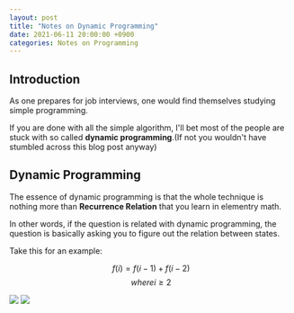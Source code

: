 ```yaml
---
layout: post
title: "Notes on Dynamic Programming"
date: 2021-06-11 20:00:00 +0900
categories: Notes on Programming
---
```


## Introduction

As one prepares for job interviews, one would find themselves studying simple programming. 

If you are done with all the simple algorithm, I'll bet most of the people are stuck with so called **dynamic programming**.(If not you wouldn't have stumbled across this blog post anyway)

## Dynamic Programming

The essence of dynamic programming is that the whole technique is nothing more than **Recurrence Relation** that you learn in elementry math. 

In other words, if the question is related with dynamic programming, the question is basically asking you to figure out the relation between states. 

Take this for an example:

$$f(i) = f(i-1) + f(i-2)$$
$$where i \geq 2$$

<img src="https://render.githubusercontent.com/render/math?math=f(i) = f(i-1) + f(i-2)">

<img src="https://render.githubusercontent.com/render/math?math=e^{i \pi} = -1">
